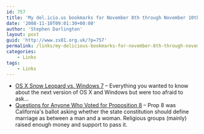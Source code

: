 ```yaml
---
id: 757
title: 'My del.icio.us bookmarks for November 8th through November 10th'
date: '2008-11-10T09:01:30+00:00'
author: 'Stephen Darlington'
layout: post
guid: 'http://www.zx81.org.uk/?p=757'
permalink: /links/my-delicious-bookmarks-for-november-8th-through-november-10th.html
categories:
    - Links
tags:
    - Links
---
```


- [OS X Snow Leopard vs. Windows 7](http://www.theonion.com/content/infograph/os_x_snow_leopard_vs_windows) – Everything you wanted to know about the next version of OS X and Windows but were too afraid to ask…
- [Questions for Anyone Who Voted for Proposition 8](http://friendlyatheist.com/5582/questions-for-christians-who-voted-for-proposition-8/) – Prop 8 was California's ballot asking whether the state constitution should define marriage as between a man and a woman. Religious groups (mainly) raised enough money and support to pass it.
